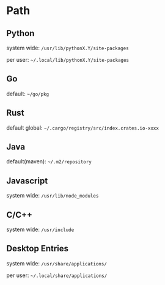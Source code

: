 # Path

## Python

system wide: `/usr/lib/pythonX.Y/site-packages`

per user: `~/.local/lib/pythonX.Y/site-packages`

## Go

default: `~/go/pkg`

## Rust

default global: `~/.cargo/registry/src/index.crates.io-xxxx`

## Java

default(maven): `~/.m2/repository`

## Javascript

system wide: `/usr/lib/node_modules`

## C/C++

system wide: `/usr/include`

## Desktop Entries

system wide: `/usr/share/applications/`

per user: `~/.local/share/applications/`

